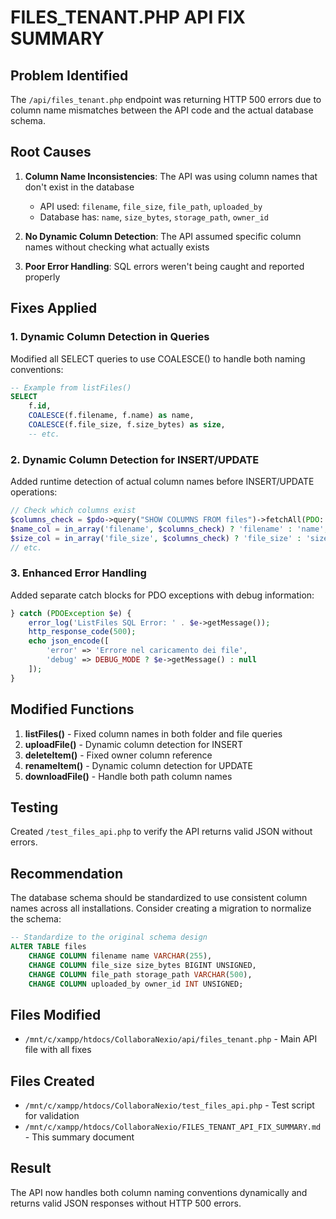# FILES_TENANT.PHP API FIX SUMMARY

## Problem Identified
The `/api/files_tenant.php` endpoint was returning HTTP 500 errors due to column name mismatches between the API code and the actual database schema.

## Root Causes
1. **Column Name Inconsistencies**: The API was using column names that don't exist in the database
   - API used: `filename`, `file_size`, `file_path`, `uploaded_by`
   - Database has: `name`, `size_bytes`, `storage_path`, `owner_id`

2. **No Dynamic Column Detection**: The API assumed specific column names without checking what actually exists

3. **Poor Error Handling**: SQL errors weren't being caught and reported properly

## Fixes Applied

### 1. Dynamic Column Detection in Queries
Modified all SELECT queries to use COALESCE() to handle both naming conventions:
```sql
-- Example from listFiles()
SELECT
    f.id,
    COALESCE(f.filename, f.name) as name,
    COALESCE(f.file_size, f.size_bytes) as size,
    -- etc.
```

### 2. Dynamic Column Detection for INSERT/UPDATE
Added runtime detection of actual column names before INSERT/UPDATE operations:
```php
// Check which columns exist
$columns_check = $pdo->query("SHOW COLUMNS FROM files")->fetchAll(PDO::FETCH_COLUMN);
$name_col = in_array('filename', $columns_check) ? 'filename' : 'name';
$size_col = in_array('file_size', $columns_check) ? 'file_size' : 'size_bytes';
// etc.
```

### 3. Enhanced Error Handling
Added separate catch blocks for PDO exceptions with debug information:
```php
} catch (PDOException $e) {
    error_log('ListFiles SQL Error: ' . $e->getMessage());
    http_response_code(500);
    echo json_encode([
        'error' => 'Errore nel caricamento dei file',
        'debug' => DEBUG_MODE ? $e->getMessage() : null
    ]);
}
```

## Modified Functions
1. **listFiles()** - Fixed column names in both folder and file queries
2. **uploadFile()** - Dynamic column detection for INSERT
3. **deleteItem()** - Fixed owner column reference
4. **renameItem()** - Dynamic column detection for UPDATE
5. **downloadFile()** - Handle both path column names

## Testing
Created `/test_files_api.php` to verify the API returns valid JSON without errors.

## Recommendation
The database schema should be standardized to use consistent column names across all installations. Consider creating a migration to normalize the schema:

```sql
-- Standardize to the original schema design
ALTER TABLE files
    CHANGE COLUMN filename name VARCHAR(255),
    CHANGE COLUMN file_size size_bytes BIGINT UNSIGNED,
    CHANGE COLUMN file_path storage_path VARCHAR(500),
    CHANGE COLUMN uploaded_by owner_id INT UNSIGNED;
```

## Files Modified
- `/mnt/c/xampp/htdocs/CollaboraNexio/api/files_tenant.php` - Main API file with all fixes

## Files Created
- `/mnt/c/xampp/htdocs/CollaboraNexio/test_files_api.php` - Test script for validation
- `/mnt/c/xampp/htdocs/CollaboraNexio/FILES_TENANT_API_FIX_SUMMARY.md` - This summary document

## Result
The API now handles both column naming conventions dynamically and returns valid JSON responses without HTTP 500 errors.